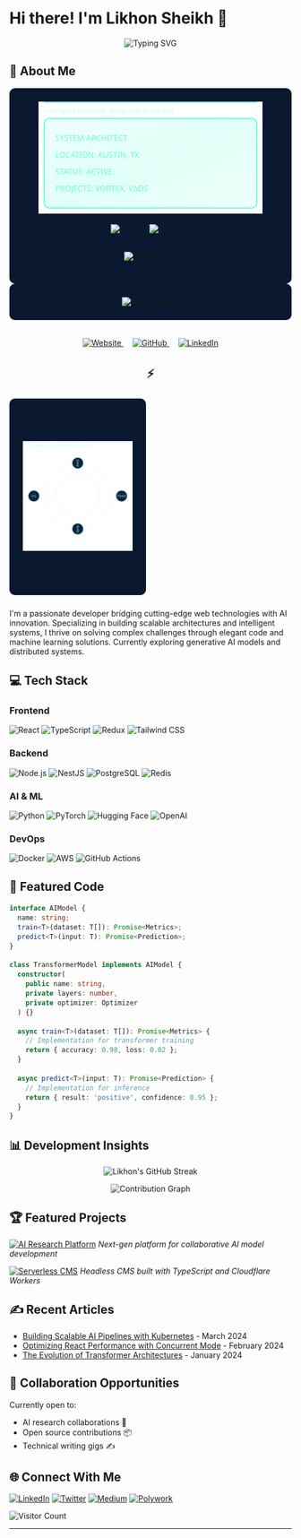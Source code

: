 # Hi there! I'm Likhon Sheikh 👋

<p align="center">
  <img src="https://readme-typing-svg.herokuapp.com?font=Fira+Code&size=22&duration=3000&pause=1000&color=F7A41D&center=true&width=435&lines=Full-Stack+Developer;AI+Researcher;Open+Source+Contributor" alt="Typing SVG">
</p>

## 🚀 About Me
<div align="center">
  <!-- Hero Section -->
    <div style="background: #0a192f; border-radius: 10px; padding: 1.5rem;">
      <img src="https://raw.githubusercontent.com/likhonsheikh54/likhonsheikh54/main/hologram-profile.svg" alt="Hologram Profile" width="100%" height="200" style="object-fit: contain;">
    <div style="padding: 1rem; display: flex; gap: 0.75rem; justify-content: center; flex-wrap: wrap;">
      <img src="https://img.shields.io/badge/STATUS-CODING%20DREAMS-64ffda?style=for-the-badge" alt="Status">
      <img src="https://img.shields.io/badge/BASE-AUSTIN%20TX-64ffda?style=for-the-badge" alt="Location">
    </div>
    <div style="margin: 1rem auto; max-width: 450px;">
      <img src="https://readme-typing-svg.herokuapp.com?font=JetBrains+Mono&size=22&duration=3000&pause=1000&color=64FFDA&center=true&vCenter=true&width=435&lines=Full+Stack+Developer;Cloud+Architect;Open+Source+Contributor" alt="Typing SVG">
    </div>
  </div>
      <div style="background: #0a192f; border-radius: 10px; padding: 1.5rem;">
      <img src="https://komarev.com/ghpvc/?username=likhonsheikh54&color=64ffda&style=flat-square" alt="Profile Views">
    </div>
  <!-- Social Links -->
  <div style="margin: 2rem auto; max-width: 1200px;">
    <a href="https://likhonsheikh.com" style="margin: 0 0.5rem;">
      <img src="https://img.shields.io/badge/Website-likhonsheikh.com-64ffda?style=for-the-badge&logo=google-chrome" alt="Website">
    </a>
    <a href="https://github.com/likhonsheikh54" style="margin: 0 0.5rem;">
      <img src="https://img.shields.io/badge/GitHub-likhonsheikh54-64ffda?style=for-the-badge&logo=github" alt="GitHub">
    </a>
    <a href="https://linkedin.com/in/likhonsheikh" style="margin: 0 0.5rem;">
      <img src="https://img.shields.io/badge/LinkedIn-Likhon%20Sheikh-64ffda?style=for-the-badge&logo=linkedin" alt="LinkedIn">
    </a>
  </div>
  <!-- Footer -->
  <!-- Tech Universe -->
  <h2>⚡</h2>
  <div style="display: grid; grid-template-columns: repeat(2, 1fr); gap: 1rem; margin: 1.5rem auto; max-width: 1200px;">
    <div style="background: #0a192f; border-radius: 10px; padding: 1.5rem;">
      <img src="https://raw.githubusercontent.com/likhonsheikh54/likhonsheikh54/main/tech-orbital.svg" alt="Tech Stack" width="100%" height="300" style="object-fit: contain;">
    </div>
  </div>
  </div>
</div>
I'm a passionate developer bridging cutting-edge web technologies with AI innovation. Specializing in building scalable architectures and intelligent systems, I thrive on solving complex challenges through elegant code and machine learning solutions. Currently exploring generative AI models and distributed systems.

## 💻 Tech Stack

### Frontend
![React](https://img.shields.io/badge/-React-61DAFB?style=flat-square&logo=react&logoColor=white)
![TypeScript](https://img.shields.io/badge/-TypeScript-3178C6?style=flat-square&logo=typescript&logoColor=white)
![Redux](https://img.shields.io/badge/-Redux-764ABC?style=flat-square&logo=redux&logoColor=white)
![Tailwind CSS](https://img.shields.io/badge/-Tailwind%20CSS-06B6D4?style=flat-square&logo=tailwind-css&logoColor=white)

### Backend
![Node.js](https://img.shields.io/badge/-Node.js-339933?style=flat-square&logo=nodedotjs&logoColor=white)
![NestJS](https://img.shields.io/badge/-NestJS-E0234E?style=flat-square&logo=nestjs&logoColor=white)
![PostgreSQL](https://img.shields.io/badge/-PostgreSQL-4169E1?style=flat-square&logo=postgresql&logoColor=white)
![Redis](https://img.shields.io/badge/-Redis-DC382D?style=flat-square&logo=redis&logoColor=white)

### AI & ML
![Python](https://img.shields.io/badge/-Python-3776AB?style=flat-square&logo=python&logoColor=white)
![PyTorch](https://img.shields.io/badge/-PyTorch-EE4C2C?style=flat-square&logo=pytorch&logoColor=white)
![Hugging Face](https://img.shields.io/badge/-Hugging%20Face-FFD21F?style=flat-square&logo=huggingface&logoColor=black)
![OpenAI](https://img.shields.io/badge/-OpenAI-412991?style=flat-square&logo=openai&logoColor=white)

### DevOps
![Docker](https://img.shields.io/badge/-Docker-2496ED?style=flat-square&logo=docker&logoColor=white)
![AWS](https://img.shields.io/badge/-AWS-232F3E?style=flat-square&logo=amazon-aws&logoColor=white)
![GitHub Actions](https://img.shields.io/badge/-GitHub%20Actions-2088FF?style=flat-square&logo=github-actions&logoColor=white)

## 🧩 Featured Code

```typescript
interface AIModel {
  name: string;
  train<T>(dataset: T[]): Promise<Metrics>;
  predict<T>(input: T): Promise<Prediction>;
}

class TransformerModel implements AIModel {
  constructor(
    public name: string,
    private layers: number,
    private optimizer: Optimizer
  ) {}

  async train<T>(dataset: T[]): Promise<Metrics> {
    // Implementation for transformer training
    return { accuracy: 0.98, loss: 0.02 };
  }

  async predict<T>(input: T): Promise<Prediction> {
    // Implementation for inference
    return { result: 'positive', confidence: 0.95 };
  }
}
```

## 📊 Development Insights

<div align="center">
  
![Likhon's GitHub Streak](https://github-readme-streak-stats.herokuapp.com/?user=likhonsheikhofficial&theme=nightowl)
  
![Contribution Graph](https://github-readme-activity-graph.vercel.app/graph?username=likhonsheikhofficial&theme=react-dark&hide_border=true)

</div>

## 🏆 Featured Projects

[![AI Research Platform](https://github-readme-stats.vercel.app/api/pin/?username=likhonsheikhofficial&repo=neuraforge&theme=nightowl&show_owner=true)](https://github.com/likhonsheikhofficial/neuraforge)
*Next-gen platform for collaborative AI model development*

[![Serverless CMS](https://github-readme-stats.vercel.app/api/pin/?username=likhonsheikhofficial&repo=astra-cms&theme=nightowl&show_owner=true)](https://github.com/likhonsheikhofficial/astra-cms)
*Headless CMS built with TypeScript and Cloudflare Workers*

## ✍️ Recent Articles

- [Building Scalable AI Pipelines with Kubernetes](https://blog.likhon.dev/ai-pipelines-kubernetes) - March 2024
- [Optimizing React Performance with Concurrent Mode](https://blog.likhon.dev/react-concurrent-mode) - February 2024
- [The Evolution of Transformer Architectures](https://blog.likhon.dev/transformer-evolution) - January 2024

## 🤝 Collaboration Opportunities

Currently open to:
- AI research collaborations 🤖
- Open source contributions 📦
- Technical writing gigs ✍️

## 🌐 Connect With Me

[![LinkedIn](https://img.shields.io/badge/-LinkedIn-0A66C2?style=for-the-badge&logo=linkedin&logoColor=white)](https://linkedin.com/in/likhonsheikh)
[![Twitter](https://img.shields.io/badge/-Twitter-1DA1F2?style=for-the-badge&logo=twitter&logoColor=white)](https://twitter.com/likhon_shk)
[![Medium](https://img.shields.io/badge/-Medium-000000?style=for-the-badge&logo=medium&logoColor=white)](https://medium.com/@likhonsheikh)
[![Polywork](https://img.shields.io/badge/-Polywork-543DE0?style=for-the-badge&logo=polywork&logoColor=white)](https://polywork.com/likhon)

![Visitor Count](https://visitor-badge.laobi.icu/badge?page_id=likhonsheikhofficial.likhonsheikhofficial)

---

